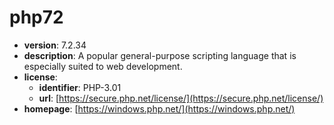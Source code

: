 # php72

- **version**: 7.2.34
- **description**: A popular general-purpose scripting language that is especially suited to web development.
- **license**:
  - **identifier**: PHP-3.01
  - **url**: [https://secure.php.net/license/](https://secure.php.net/license/)
- **homepage**: [https://windows.php.net/](https://windows.php.net/)


